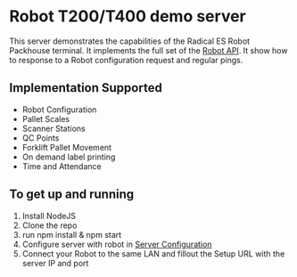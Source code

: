 # Robot T200/T400 demo server
This server demonstrates the capabilities of the Radical ES Robot Packhouse terminal. It implements the full set of the [Robot API](api/robot-api.md). It show how to response to a Robot configuration request and regular pings. 

## Implementation Supported

* Robot Configuration
* Pallet Scales
* Scanner Stations
* QC Points
* Forklift Pallet Movement
* On demand label printing
* Time and Attendance

## To get up and running
1. Install NodeJS
2. Clone the repo
3. run npm install & npm start
4. Configure server with robot in [Server Configuration](config.json)
5. Connect your Robot to the same LAN and fillout the Setup URL with the server IP and port 